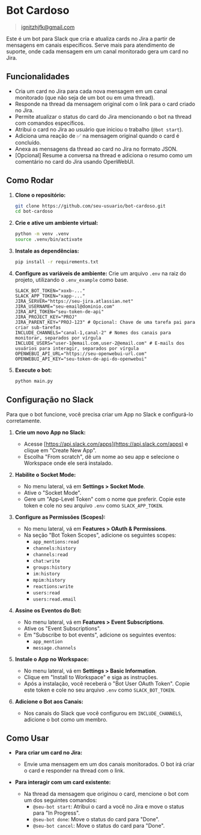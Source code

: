 # Bot Cardoso

> ignitzhjfk@gmail.com

Este é um bot para Slack que cria e atualiza cards no Jira a partir de mensagens em canais específicos.
Serve mais para atendimento de suporte, onde cada mensagem em um canal monitorado gera um card no Jira.

## Funcionalidades

- Cria um card no Jira para cada nova mensagem em um canal monitorado (que não seja de um bot ou em uma thread).
- Responde na thread da mensagem original com o link para o card criado no Jira.
- Permite atualizar o status do card do Jira mencionando o bot na thread com comandos específicos.
- Atribui o card no Jira ao usuário que iniciou o trabalho (`@bot start`).
- Adiciona uma reação de :white_check_mark: na mensagem original quando o card é concluído.
- Anexa as mensagens da thread ao card no Jira no formato JSON.
- [Opcional] Resume a conversa na thread e adiciona o resumo como um comentário no card do Jira usando OpenWebUI.

## Como Rodar

1.  **Clone o repositório:**
    ```bash
    git clone https://github.com/seu-usuario/bot-cardoso.git
    cd bot-cardoso
    ```

2.  **Crie e ative um ambiente virtual:**
    ```bash
    python -m venv .venv
    source .venv/bin/activate
    ```

3.  **Instale as dependências:**
    ```bash
    pip install -r requirements.txt
    ```

4.  **Configure as variáveis de ambiente:**
    Crie um arquivo `.env` na raiz do projeto, utilizando o `.env_example` como base.

    ```
    SLACK_BOT_TOKEN="xoxb-..."
    SLACK_APP_TOKEN="xapp-..."
    JIRA_SERVER="https://seu-jira.atlassian.net"
    JIRA_USERNAME="seu-email@dominio.com"
    JIRA_API_TOKEN="seu-token-de-api"
    JIRA_PROJECT_KEY="PROJ"
    JIRA_PARENT_KEY="PROJ-123" # Opcional: Chave de uma tarefa pai para criar sub-tarefas
    INCLUDE_CHANNELS="canal-1,canal-2" # Nomes dos canais para monitorar, separados por vírgula
    INCLUDE_USERS="user-1@email.com,user-2@email.com" # E-mails dos usuários para interagir, separados por vírgula
    OPENWEBUI_API_URL="https://seu-openwebui-url.com"
    OPENWEBUI_API_KEY="seu-token-de-api-do-openwebui"
    ```

5.  **Execute o bot:**
    ```bash
    python main.py
    ```

## Configuração no Slack

Para que o bot funcione, você precisa criar um App no Slack e configurá-lo corretamente.

1.  **Crie um novo App no Slack:**
    - Acesse [https://api.slack.com/apps](https://api.slack.com/apps) e clique em "Create New App".
    - Escolha "From scratch", dê um nome ao seu app e selecione o Workspace onde ele será instalado.

2.  **Habilite o Socket Mode:**
    - No menu lateral, vá em **Settings > Socket Mode**.
    - Ative o "Socket Mode".
    - Gere um "App-Level Token" com o nome que preferir. Copie este token e cole no seu arquivo `.env` como `SLACK_APP_TOKEN`.

3.  **Configure as Permissões (Scopes):**
    - No menu lateral, vá em **Features > OAuth & Permissions**.
    - Na seção "Bot Token Scopes", adicione os seguintes scopes:
        - `app_mentions:read`
        - `channels:history`
        - `channels:read`
        - `chat:write`
        - `groups:history`
        - `im:history`
        - `mpim:history`
        - `reactions:write`
        - `users:read`
        - `users:read.email`

4.  **Assine os Eventos do Bot:**
    - No menu lateral, vá em **Features > Event Subscriptions**.
    - Ative os "Event Subscriptions".
    - Em "Subscribe to bot events", adicione os seguintes eventos:
        - `app_mention`
        - `message.channels`

5.  **Instale o App no Workspace:**
    - No menu lateral, vá em **Settings > Basic Information**.
    - Clique em "Install to Workspace" e siga as instruções.
    - Após a instalação, você receberá o "Bot User OAuth Token". Copie este token e cole no seu arquivo `.env` como `SLACK_BOT_TOKEN`.

6.  **Adicione o Bot aos Canais:**
    - Nos canais do Slack que você configurou em `INCLUDE_CHANNELS`, adicione o bot como um membro.

## Como Usar

- **Para criar um card no Jira:**
  - Envie uma mensagem em um dos canais monitorados. O bot irá criar o card e responder na thread com o link.

- **Para interagir com um card existente:**
  - Na thread da mensagem que originou o card, mencione o bot com um dos seguintes comandos:
    - `@seu-bot start`: Atribui o card a você no Jira e move o status para "In Progress".
    - `@seu-bot done`: Move o status do card para "Done".
    - `@seu-bot cancel`: Move o status do card para "Done".
